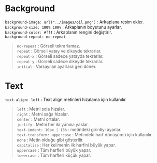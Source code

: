 # Background  
`background-image: url("../images/oil.png")` : Arkaplana resim ekler.  
`background-size: 100% 100%` : Arkaplanın boyutunu ayarlar.  
`background-color: #fff` : Arkaplanın rengini değiştirir.  
`background-repeat: no-repeat`  
>`no-repeat` : Görseli tekrarlamaz.  
>`repeat` : Görseli yatay ve dikeyde tekrarlar.  
>`repeat-x` : Görseli sadece yatayda tekrarlar.  
>`repeat-y` : Görseli sadece dikeyde tekrarlar.  
>`initial` : Varsayılan ayarlara geri döner.

# Text

`text-align: left` : Text align metinleri hizalama için kullanılır.  
>`left` : Metni sola hizalar.  
>`right` : Metni sağa hizalar.  
>`center` : Metni ortalar.  
>`justify` : Metni her iki yanına yaslar.   
`text-indent: 10px | 15%` : metindeki girintiyi ayarlar.  
`text-transform: uppercase` : Metindeki harf dönüşümü için kullanılır.  
>`none` : Metin olduğu gibi gösterilir.  
>`capitalize` : Her kelimenin ilk harfini büyük yapar.  
>`uppercase` : Tüm harfleri büyük yapar.  
>`lowercase` : Tüm harfleri küçük yapar.  
